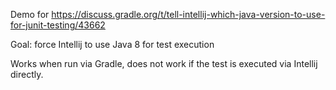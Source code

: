 
Demo for https://discuss.gradle.org/t/tell-intellij-which-java-version-to-use-for-junit-testing/43662

Goal: force Intellij to use Java 8 for test execution

Works when run via Gradle, does not work if the test is executed via Intellij directly.
